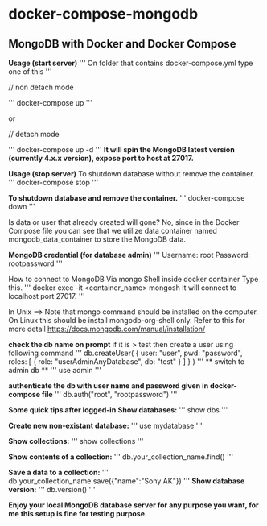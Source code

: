 # docker-compose-mongodb
## MongoDB with Docker and Docker Compose

**Usage (start server)**
'''
On folder that contains docker-compose.yml type one of this
'''

// non detach mode

'''
docker-compose up
'''

or

// detach mode

'''
docker-compose up -d
'''
**It will spin the MongoDB latest version (currently 4.x.x version), expose port to host at 27017.**

**Usage (stop server)**
To shutdown database without remove the container.
'''
docker-compose stop
'''

**To shutdown database and remove the container.**
'''
docker-compose down
'''

Is data or user that already created will gone? No, since in the Docker Compose file you can see that we utilize data container named mongodb_data_container to store the MongoDB data.

**MongoDB credential (for database admin)**
'''
Username: root
Password: rootpassword
'''


How to connect to MongoDB
Via mongo Shell inside docker container
Type this.
'''
docker exec -it <container_name> mongosh
It will connect to localhost port 27017.
'''

In Unix ==> Note that mongo command should be installed on the computer. On Linux this should be install mongodb-org-shell only. Refer to this for more detail https://docs.mongodb.com/manual/installation/

**check the db name on prompt**
if it is > test then create a user using following command
'''
db.createUser(
  {
    user: "user",
    pwd: "password",
    roles: [ { role: "userAdminAnyDatabase", db: "test" } ]
  }
)
'''
** switch to admin db **
'''
use admin
'''

**authenticate the db with user name and password given in docker-compose file**
'''
db.auth("root", "rootpassword")
'''

**Some quick tips after logged-in**
**Show databases:**
'''
show dbs
'''

**Create new non-existant database:**
'''
use mydatabase
'''

**Show collections:**
'''
show collections
'''

**Show contents of a collection:**
'''
db.your_collection_name.find()
'''

**Save a data to a collection:**
'''
db.your_collection_name.save({"name":"Sony AK"})
'''
**Show database version:**
'''
db.version()
'''

**Enjoy your local MongoDB database server for any purpose you want, for me this setup is fine for testing purpose.**